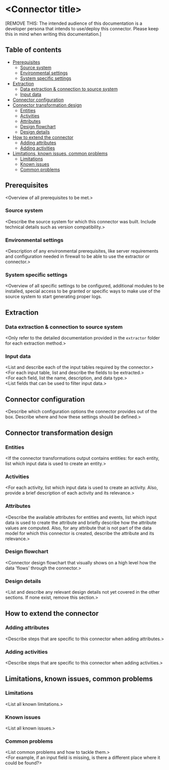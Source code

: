 # \<Connector title>

[REMOVE THIS: The intended audience of this documentation is a developer persona that intends to use/deploy this connector. Please keep this in mind when writing this documentation.]

## Table of contents
- [Prerequisites](#Prerequisites)
    - [Source system](#Source-system)
    - [Environmental settings](#Environmental-settings)
    - [System specific settings](#System-specific-settings)
- [Extraction](#Extraction)
    - [Data extraction & connection to source system](#Data-extraction--connection-to-source-system)
    - [Input data](#Input-data)
- [Connector configuration](#Connector-configuration)
- [Connector transformation design](#Connector-transformation-design)
    - [Entities](#Entities)
    - [Activities](#Activities)
    - [Attributes](#Attributes)
    - [Design flowchart](#Design-flowchart)
    - [Design details](#Design-details)
- [How to extend the connector](#How-to-extend-the-connector)
    - [Adding attributes](#Adding-attributes)
    - [Adding activities](#Adding-activities)
- [Limitations, known issues, common problems](#Limitations-known-issues-common-problems)
    - [Limitations](#Limitations)
    - [Known issues](#Known-issues)
    - [Common problems](#Common-problems)

## Prerequisites
\<Overview of all prerequisites to be met.>

### Source system
\<Describe the source system for which this connector was built. Include technical details such as version compatibility.>

### Environmental settings
\<Description of any environmental prerequisites, like server requirements and configuration needed in firewall to be able to use the extractor or connector.>

### System specific settings
\<Overview of all specific settings to be configured, additional modules to be installed, special access to be granted or specific ways to make use of the source system to start generating proper logs.

## Extraction

### Data extraction & connection to source system
\<Only refer to the detailed documentation provided in the `extractor` folder for each extraction method.>

### Input data
\<List and describe each of the input tables required by the connector.>\
\<For each input table, list and describe the fields to be extracted.>\
\<For each field, list the name, description, and data type.>\
\<List fields that can be used to filter input data.>

## Connector configuration
\<Describe which configuration options the connector provides out of the box. Describe where and how these settings should be defined.>

## Connector transformation design

### Entities
\<If the connector transformations output contains entities: for each entity, list which input data is used to create an entity.>

### Activities
\<For each activity, list which input data is used to create an activity. Also, provide a brief description of each activity and its relevance.>

### Attributes
\<Describe the available attributes for entities and events, list which input data is used to create the attribute and briefly describe how the attribute values are computed. Also, for any attribute that is not part of the data model for which this connector is created, describe the attribute and its relevance.>

### Design flowchart
\<Connector design flowchart that visually shows on a high level how the data 'flows' through the connector.>

### Design details
\<List and describe any relevant design details not yet covered in the other sections. If none exist, remove this section.>

## How to extend the connector

### Adding attributes
\<Describe steps that are specific to this connector when adding attributes.>

### Adding activities
\<Describe steps that are specific to this connector when adding activities.>

## Limitations, known issues, common problems

### Limitations
\<List all known limitations.>

### Known issues
\<List all known issues.>

### Common problems
\<List common problems and how to tackle them.>\
\<For example, if an input field is missing, is there a different place where it could be found?>
